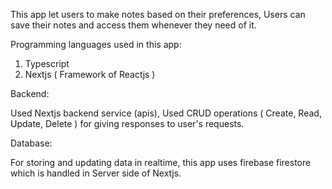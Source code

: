 This app let users to make notes based on their preferences, Users can save their notes and access them whenever they need of it. 

Programming languages used in this app:

1. Typescript 
2. Nextjs ( Framework of Reactjs )

Backend: 

Used Nextjs backend service (apis),
Used CRUD operations ( Create, Read, Update, Delete )  for giving responses to user's requests.

Database:

For storing and updating data in realtime, this app uses firebase firestore which is handled in Server side of Nextjs.
